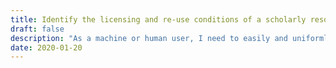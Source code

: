 ```yaml
---
title: Identify​ ​the​ ​licensing​ ​and re-use​ ​conditions​ ​of​ ​a​ ​scholarly​ ​resource
draft: false
description: "As​ ​a​ ​machine​ ​or​ ​human​ ​user,​ ​I​ ​need​ ​to​ ​easily​ ​and​ ​uniformly​ ​identify​ ​the​ ​licensing​ ​and re-use​ ​conditions​ ​of​ ​a​ ​scholarly​ ​resource,​ ​so​ ​that​ ​I​ ​know​ ​what​ ​I​ ​am​ ​allowed​ ​to​ ​do​ ​with​ ​it."
date: 2020-01-20
---
```



